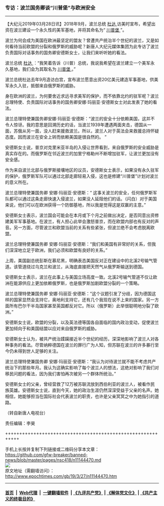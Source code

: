 ### 专访：波兰国务卿谈“川普堡”与欧洲安全
------------------------

<p>
 【大纪元2019年03月28日讯】2018年9月，波兰总统
 <a href="http://www.epochtimes.com/gb/tag/%E6%9D%9C%E8%BE%BE.html">
  杜达
 </a>
 访美时宣布，希望出资在波兰建设一个永久性的美军基地，并将其命名为“
 <a href="http://www.epochtimes.com/gb/tag/%E5%B7%9D%E6%99%AE%E5%A0%A1.html">
  川普堡
 </a>
 ”。
</p>
<p>
 波兰为何会成为美国在欧洲最坚定的盟友？曾遭共产统治半个世纪的波兰，又是如何看待当前欧盟的分裂和俄罗斯的威胁呢？新唐人大纪元媒体集团为此专访了波兰负责国际对话事务的国务卿安德斯女士，让我们来听听她的看法。
</p>
<p>
 波兰总统
 <a href="http://www.epochtimes.com/gb/tag/%E6%9D%9C%E8%BE%BE.html">
  杜达
 </a>
 ：“我笑着告诉（川普）总统，我说我希望在波兰建立一个美军永久基地，我们会为其取名为
 <a href="http://www.epochtimes.com/gb/tag/%E5%B7%9D%E6%99%AE%E5%A0%A1.html">
  川普堡
 </a>
 。”
</p>
<p>
 波兰总统杜达去年9月造访白宫，宣布波兰愿意出资20亿美元建造军事基地，供美军永久入驻，抵御来自俄罗斯的威胁。
</p>
<p>
 身在欧洲的波兰，为何要舍近求远寻求美军的保护，而不依靠北约的驻军呢？波兰总理特使、负责国际对话事务的国务卿安娜·玛丽亚·安德斯女士对此发表了她的看法。
</p>
<p>
 波兰总理特使兼国务卿安娜·玛丽亚·安德斯：“波兰的安全十分依赖美国，这并不令人惊讶。我的意思是回溯历史的话，当波兰1939年遭遇两面夹击，德国从一面，苏俄从另一面，没人赶来援救波兰。所以，波兰人对于英法会来救援总持怀疑态度。因而波兰在安全上转而依赖美国是很自然的。 ”
</p>
<p>
 安德斯女士说，普京对克里米亚半岛的入侵让世界看到，来自俄罗斯的安全威胁是真实存在的。而俄罗斯在邻近波兰的加里宁格勒州不断增加驻军，让波兰更加没有安全感。
</p>
<p>
 作为来自波兰北部与俄罗斯接壤地区的议员，安德斯女士表示，如果没有永久驻军的保护，俄罗斯军队可以通过北部走廊轻易入侵，这也是修建“川普堡”计划对波兰的意义所在。
</p>
<p>
 波兰总理特使兼国务卿 安娜·玛丽亚·安德斯：“ 这事关波兰的安全，任何俄罗斯军队都可以通过这条走廊快速入侵波兰，如果没人延阻他们的话。（闪白）对于美国来说，他们可以在欧洲获得一个防御基地，所以我是觉得这是双赢的主意。”
</p>
<p>
 安德斯女士表示，波兰国会可能会在本月或下个月之前做出决定，是否同意出资修建美军军事基地。在波兰，有人担心此举会激怒普京，而在欧盟内部也有反对的声音。另一方面，尽管波兰和欧盟当前的关系有些紧张，但波兰绝不会考虑脱离欧盟。
</p>
<p>
 波兰总理特使兼国务卿 安娜·玛丽亚·安德斯：“我们和美国有非常好的关系，但我们深深地立足于欧洲，我们必须和欧盟有良好的关系。”
</p>
<p>
 上周，美国副总统彭斯在慕尼黑，明确表态美国反对正在建设中的北溪2号输气管道。该管道绕过乌克兰和波兰，从海底直接把天然气从俄罗斯输送到德国。
</p>
<p>
 安德斯女士表示，波兰在此事上与美国立场高度一致。北溪2号输气管道不仅让欧洲在能源供应上更加依赖俄罗斯，也是俄罗斯加剧欧盟分裂的一个策略。
</p>
<p>
 <center>
 </center>
 波兰总理特使兼国务卿 安娜·玛丽亚·安德斯：“这个议题引发了分歧，因为德国这样的国家显然会支持它，奥地利支持它，还有几个我现在说不上来的国家。另一方面所有巴尔干半岛国家甚至英国都反对它。所以（俄罗斯）此举很聪明地分裂了欧洲。”
</p>
<p>
 安德斯女士说，欧盟的分裂，以及英法德等国各自面临的国内政治变动，促使波兰更加倾向于和美国结盟以应对来自俄罗斯的威胁。
</p>
<p>
 安德斯女士认为，被共产统治蹂躏接近半个世纪的经历，深深地影响了波兰人对各种事务的看法。尽管纳粹德国在波兰的罪行广为人知，但苏联在波兰的许多暴行至今仍未得到世人足够的关注。
</p>
<p>
 波兰总理特使兼国务卿 安娜·玛丽亚·安德斯：“我认为对待波兰就不能不考虑共产统治下的那些年月。我认为这确实影响了每个波兰人的想法，这绝对影响了我们对移民问题的看法，因为我们害怕再次被另一个群体所统治。”
</p>
<p>
 安德斯女士的父亲，曾经营救了12万被苏联流放到西伯利亚的波兰人，被看作民族英雄。安德斯女士说，直到今天，她的政治生涯仍然深深受益于父亲的名声。她相信，她能够担当在国际社会代表波兰的职责，也许是父亲冥冥之中为她指引的道路。
</p>
<p>
 （转自新唐人电视台）
</p>
<p>
 责任编辑：李昊
</p>

+++++++++++++++++++++++++++++++++++++++++++++++++++++++++++<br/><br/>
手机上长按并复制下列链接或二维码分享本文章：<br/>
https://github.com/gfw-breaker/banned-news/blob/master/pages/nsc418/n11144470.md <br/>
<a href='https://github.com/gfw-breaker/banned-news/blob/master/pages/nsc418/n11144470.md'><img src='https://github.com/gfw-breaker/banned-news/blob/master/pages/nsc418/n11144470.md.png'/></a> <br/>
原文地址（需翻墙访问）：http://www.epochtimes.com/gb/19/3/27/n11144470.htm


------------------------
#### [首页](https://github.com/gfw-breaker/banned-news/blob/master/README.md) &nbsp;|&nbsp; [Web代理](https://github.com/labour-camp/helloworld) &nbsp;|&nbsp; [一键翻墙软件](https://github.com/gfw-breaker/nogfw/blob/master/README.md) &nbsp;| [《九评共产党》](https://github.com/gfw-breaker/9ping.md/blob/master/README.md#九评之一评共产党是什么) | [《解体党文化》](https://github.com/gfw-breaker/jtdwh.md/blob/master/README.md) | [《共产主义的终极目的》](https://github.com/gfw-breaker/gczydzjmd.md/blob/master/README.md)

